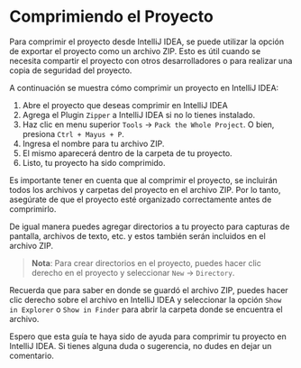 # Comprimiendo el Proyecto

Para comprimir el proyecto desde IntelliJ IDEA, se puede utilizar la opción de exportar el proyecto como un archivo ZIP.
Esto es útil cuando se necesita compartir el proyecto con otros desarrolladores o para realizar una copia de seguridad
del proyecto.

A continuación se muestra cómo comprimir un proyecto en IntelliJ IDEA:

1. Abre el proyecto que deseas comprimir en IntelliJ IDEA
2. Agrega el Plugin `Zipper` a IntelliJ IDEA si no lo tienes instalado.
3. Haz clic en menu superior `Tools` -> `Pack the Whole Project`. O bien, presiona `Ctrl + Mayus + P`.
4. Ingresa el nombre para tu archivo ZIP.
5. El mismo aparecerá dentro de la carpeta de tu proyecto.
6. Listo, tu proyecto ha sido comprimido.

Es importante tener en cuenta que al comprimir el proyecto, se incluirán todos los archivos y carpetas del proyecto en
el archivo ZIP. Por lo tanto, asegúrate de que el proyecto esté organizado correctamente antes de comprimirlo.

De igual manera puedes agregar directorios a tu proyecto para capturas de pantalla, archivos de texto, etc. y estos
también serán incluidos en el archivo ZIP.

> **Nota**: Para crear directorios en el proyecto, puedes hacer clic derecho en el proyecto y seleccionar `New` ->
`Directory`.

Recuerda que para saber en donde se guardó el archivo ZIP, puedes hacer clic derecho sobre el archivo en IntelliJ IDEA
y seleccionar la opción `Show in Explorer` o `Show in Finder` para abrir la carpeta donde se encuentra el archivo.

Espero que esta guía te haya sido de ayuda para comprimir tu proyecto en IntelliJ IDEA. Si tienes alguna duda o
sugerencia, no dudes en dejar un comentario.